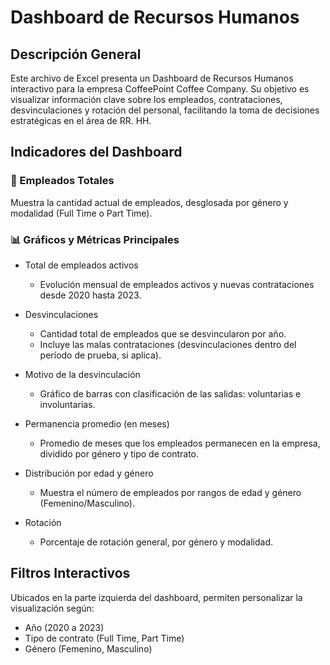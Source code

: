 # Dashboard de Recursos Humanos
## Descripción General
Este archivo de Excel presenta un Dashboard de Recursos Humanos interactivo para la empresa CoffeePoint Coffee Company. Su objetivo es visualizar información clave sobre los empleados, contrataciones, desvinculaciones y rotación del personal, facilitando la toma de decisiones estratégicas en el área de RR. HH.

## Indicadores del Dashboard
### 👥 Empleados Totales
Muestra la cantidad actual de empleados, desglosada por género y modalidad (Full Time o Part Time).

### 📊 Gráficos y Métricas Principales
- Total de empleados activos
   - Evolución mensual de empleados activos y nuevas contrataciones desde 2020 hasta 2023.

 - Desvinculaciones
   - Cantidad total de empleados que se desvincularon por año.
   - Incluye las malas contrataciones (desvinculaciones dentro del período de prueba, si aplica).
 - Motivo de la desvinculación
   - Gráfico de barras con clasificación de las salidas: voluntarias e involuntarias.
    
 - Permanencia promedio (en meses)
   - Promedio de meses que los empleados permanecen en la empresa, dividido por género y tipo de contrato.
    
 - Distribución por edad y género
   - Muestra el número de empleados por rangos de edad y género (Femenino/Masculino).

 - Rotación
   - Porcentaje de rotación general, por género y modalidad.

## Filtros Interactivos
Ubicados en la parte izquierda del dashboard, permiten personalizar la visualización según:
 - Año (2020 a 2023)
 - Tipo de contrato (Full Time, Part Time)
 - Género (Femenino, Masculino)
